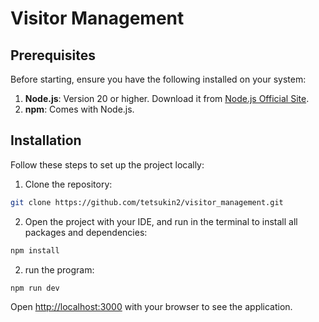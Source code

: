 # Visitor Management

## Prerequisites

Before starting, ensure you have the following installed on your system:

1. **Node.js**: Version 20 or higher. Download it from [Node.js Official Site](https://nodejs.org/).
2. **npm**: Comes with Node.js.

## Installation

Follow these steps to set up the project locally:

1. Clone the repository:

```bash
git clone https://github.com/tetsukin2/visitor_management.git
```

2. Open the project with your IDE, and run in the terminal to install all packages and dependencies:

```bash
npm install
```

2. run the program:

```bash
npm run dev
```

Open [http://localhost:3000](http://localhost:3000) with your browser to see the application.

